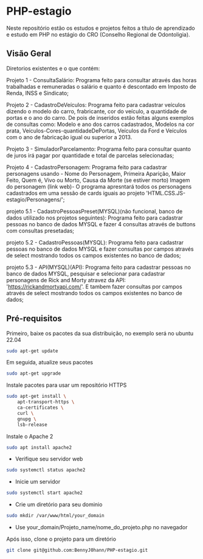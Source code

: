 # PHP-estagio
Neste repositório estão os estudos e projetos feitos a título de aprendizado e estudo em PHP no estágio do CRO (Conselho Regional de Odontoligia).

## Visão Geral
Diretorios existentes e o que contém:

Projeto 1 - ConsultaSalário: Programa feito para consultar através das horas trabalhadas e remuneradas o salário e quanto é descontado em Imposto de Renda, INSS e Sindicato;

Projeto 2 - CadastroDeVeículos: Programa feito para cadastrar veículos dizendo o modelo do carro, frabricante, cor do veículo, a quantidade de portas e o ano do carro. De pois de inseridos estão feitas alguns exemplos de consultas como: Modelo e ano dos carros cadastrados, Modelos na cor prata, Veículos-Cores-quantidadeDePortas, Veículos da Ford e Veículos com o ano de fabricação igual ou superior a 2013.

Projeto 3 - SimuladorParcelamento: Programa feito para consultar quanto de juros irá pagar por quantidade e total de parcelas selecionadas;

Projeto 4 - CadastroPersonagem: Programa feito para cadastrar personagens usando - Nome do Personagem, Primeira Aparição, Maior Feito, Quem é, Vivo ou Morto, Causa da Morte (se estiver morto)
Imagem do personagem (link web)- O programa apresntará todos os personagens cadastrados em uma sessão de cards iguais ao projeto 'HTML.CSS.JS-estagio/Personagens/';

projeto 5.1 - CadastroPessoasPreset(MYSQL)(não funcional, banco de dados utilizado nos projetos seguintes): Programa feito para cadastrar pessoas no banco de dados MYSQL e fazer 4 consultas através de buttons com consultas presetadas;

projeto 5.2 - CadastroPessoas(MYSQL): Programa feito para cadastrar pessoas no banco de dados MYSQL e fazer consultas por campos através de select mostrando todos os campos existentes no banco de dados;

projeto 5.3 - API(MYSQL)(API): Programa feito para cadastrar pessoas no banco de dados MYSQL, pesquisar e selecionar para cadastrar personagens de Rick and Morty atravez da API: 
'https://rickandmortyapi.com/'.
E tambem fazer consultas por campos através de select mostrando todos os campos existentes no banco de dados;


## Pré-requisitos

Primeiro, baixe os pacotes da sua distribuição, no exemplo será no ubuntu 22.04

```bash
sudo apt-get update 
```

Em seguida, atualize seus pacotes

```bash
sudo apt-get upgrade
```

Instale pacotes para usar um repositório HTTPS

```bash
sudo apt-get install \
    apt-transport-https \
    ca-certificates \
    curl \
    gnupg \
    lsb-release
```


Instale o Apache 2

```bash
sudo apt install apache2
```

- Verifique seu servidor web

```bash
sudo systemctl status apache2
```
- Inicie um servidor

```bash
sudo systemctl start apache2
```
- Crie um diretório para seu dominio

```bash
sudo mkdir /var/www/html/your_domain
```
- Use your_domain/Projeto_name/nome_do_projeto.php no navegador

Após isso, clone o projeto para um diretório

```bash
git clone git@github.com:BennyJ0hann/PHP-estagio.git
```

